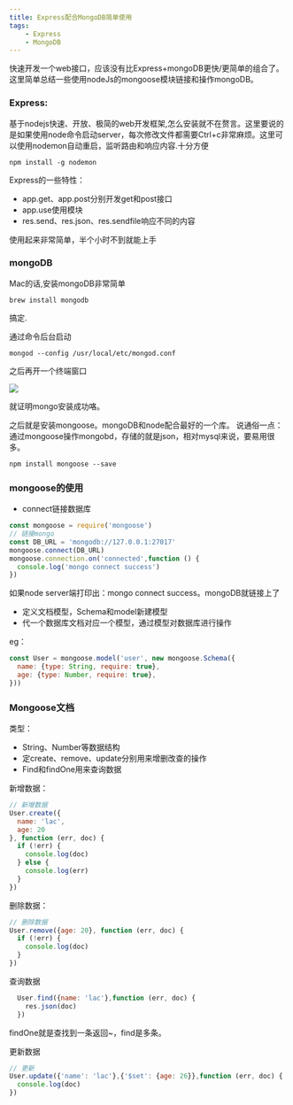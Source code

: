 ```yaml
---
title: Express配合MongoDB简单使用
tags: 
	- Express 
	- MongoDB
---
```


快速开发一个web接口，应该没有比Express+mongoDB更快/更简单的组合了。这里简单总结一些使用nodeJs的mongoose模块链接和操作mongoDB。

### Express:
基于nodejs快速、开放、极简的web开发框架,怎么安装就不在赘言。这里要说的是如果使用node命令启动server，每次修改文件都需要Ctrl+c非常麻烦。这里可以使用nodemon自动重启，监听路由和响应内容.十分方便
```
npm install -g nodemon
```
Express的一些特性：
- app.get、app.post分别开发get和post接口
- app.use使用模块
- res.send、res.json、res.sendfile响应不同的内容

使用起来非常简单，半个小时不到就能上手

### mongoDB
Mac的话,安装mongoDB非常简单
```
brew install mongodb
```
搞定.

通过命令后台启动
```
mongod --config /usr/local/etc/mongod.conf
```
之后再开一个终端窗口

![](/assets/blogImg/20171206-01.jpg)

就证明mongo安装成功咯。

<!-- more -->

之后就是安装mongoose。mongoDB和node配合最好的一个库。
说通俗一点：通过mongoose操作mongobd，存储的就是json，相对mysql来说，要易用很多。
```
npm install mongoose --save
```
### mongoose的使用

- connect链接数据库
```javascript
const mongoose = require('mongoose')
// 链接mongo
const DB_URL = 'mongodb://127.0.0.1:27017'
mongoose.connect(DB_URL)
mongoose.connection.on('connected',function () {
  console.log('mongo connect success')
})
```
如果node server端打印出：mongo connect success。mongoDB就链接上了

- 定义文档模型，Schema和model新建模型
- 代一个数据库文档对应一个模型，通过模型对数据库进行操作

eg：
```javascript
const User = mongoose.model('user', new mongoose.Schema({
  name: {type: String, require: true},
  age: {type: Number, require: true},
}))
```
### Mongoose文档
类型：
- String、Number等数据结构
- 定create、remove、update分别用来增删改查的操作
- Find和findOne用来查询数据

新增数据：
```javascript
// 新增数据
User.create({
  name: 'lac',
  age: 20
}, function (err, doc) {
  if (!err) {
    console.log(doc)
  } else {
    console.log(err)
  }
})

```

删除数据：
```javascript
// 删除数据
User.remove({age: 20}, function (err, doc) {
  if (!err) {
    console.log(doc)
  }
})
```
查询数据
```javascript
  User.find({name: 'lac'},function (err, doc) {
    res.json(doc)
  })
```
findOne就是查找到一条返回~，find是多条。

更新数据
```javascript
// 更新
User.update({'name': 'lac'},{'$set': {age: 26}},function (err, doc) {
  console.log(doc)
})
```